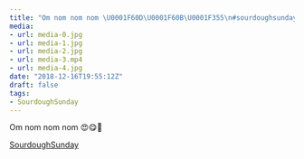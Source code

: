 ```yaml
---
title: "Om nom nom nom \U0001F60D\U0001F60B\U0001F355\n#sourdoughsunday"
media:
- url: media-0.jpg
- url: media-1.jpg
- url: media-2.jpg
- url: media-3.mp4
- url: media-4.jpg
date: "2018-12-16T19:55:12Z"
draft: false
tags:
- SourdoughSunday
---
```

Om nom nom nom 😍😋🍕

[SourdoughSunday](/tags/sourdoughsunday)
